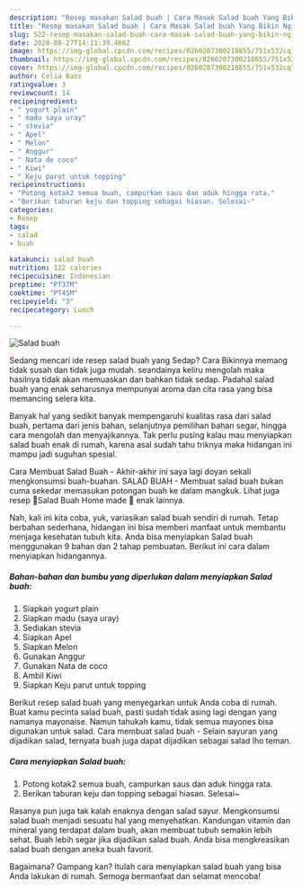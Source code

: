 ```yaml
---
description: "Resep masakan Salad buah | Cara Masak Salad buah Yang Bikin Ngiler"
title: "Resep masakan Salad buah | Cara Masak Salad buah Yang Bikin Ngiler"
slug: 522-resep-masakan-salad-buah-cara-masak-salad-buah-yang-bikin-ngiler
date: 2020-08-27T14:11:39.466Z
image: https://img-global.cpcdn.com/recipes/0260207300218855/751x532cq70/salad-buah-foto-resep-utama.jpg
thumbnail: https://img-global.cpcdn.com/recipes/0260207300218855/751x532cq70/salad-buah-foto-resep-utama.jpg
cover: https://img-global.cpcdn.com/recipes/0260207300218855/751x532cq70/salad-buah-foto-resep-utama.jpg
author: Celia Bass
ratingvalue: 3
reviewcount: 14
recipeingredient:
- " yogurt plain"
- " madu saya uray"
- " stevia"
- " Apel"
- " Melon"
- " Anggur"
- " Nata de coco"
- " Kiwi"
- " Keju parut untuk topping"
recipeinstructions:
- "Potong kotak2 semua buah, campurkan saus dan aduk hingga rata."
- "Berikan taburan keju dan topping sebagai hiasan. Selesai~"
categories:
- Resep
tags:
- salad
- buah

katakunci: salad buah 
nutrition: 122 calories
recipecuisine: Indonesian
preptime: "PT37M"
cooktime: "PT45M"
recipeyield: "3"
recipecategory: Lunch

---
```



![Salad buah](https://img-global.cpcdn.com/recipes/0260207300218855/751x532cq70/salad-buah-foto-resep-utama.jpg)

Sedang mencari ide resep salad buah yang Sedap? Cara Bikinnya memang tidak susah dan tidak juga mudah. seandainya keliru mengolah maka hasilnya tidak akan memuaskan dan bahkan tidak sedap. Padahal salad buah yang enak seharusnya mempunyai aroma dan cita rasa yang bisa memancing selera kita.

Banyak hal yang sedikit banyak mempengaruhi kualitas rasa dari salad buah, pertama dari jenis bahan, selanjutnya pemilihan bahan segar, hingga cara mengolah dan menyajikannya. Tak perlu pusing kalau mau menyiapkan salad buah enak di rumah, karena asal sudah tahu triknya maka hidangan ini mampu jadi suguhan spesial.

Cara Membuat Salad Buah - Akhir-akhir ini saya lagi doyan sekali mengkonsumsi buah-buahan. SALAD BUAH - Membuat salad buah bukan cuma sekedar memasukan potongan buah ke dalam mangkuk. Lihat juga resep 🍓Salad Buah Home made 🍇 enak lainnya.


Nah, kali ini kita coba, yuk, variasikan salad buah sendiri di rumah. Tetap berbahan sederhana, hidangan ini bisa memberi manfaat untuk membantu menjaga kesehatan tubuh kita. Anda bisa menyiapkan Salad buah menggunakan 9 bahan dan 2 tahap pembuatan. Berikut ini cara dalam menyiapkan hidangannya.

<!--inarticleads1-->

##### Bahan-bahan dan bumbu yang diperlukan dalam menyiapkan Salad buah:

1. Siapkan  yogurt plain
1. Siapkan  madu (saya uray)
1. Sediakan  stevia
1. Siapkan  Apel
1. Siapkan  Melon
1. Gunakan  Anggur
1. Gunakan  Nata de coco
1. Ambil  Kiwi
1. Siapkan  Keju parut untuk topping


Berikut resep salad buah yang menyegarkan untuk Anda coba di rumah. Buat kamu pecinta salad buah, pasti sudah tidak asing lagi dengan yang namanya mayonaise. Namun tahukah kamu, tidak semua mayones bisa digunakan untuk salad. Cara membuat salad buah - Selain sayuran yang dijadikan salad, ternyata buah juga dapat dijadikan sebagai salad lho teman. 

<!--inarticleads2-->

##### Cara menyiapkan Salad buah:

1. Potong kotak2 semua buah, campurkan saus dan aduk hingga rata.
1. Berikan taburan keju dan topping sebagai hiasan. Selesai~


Rasanya pun juga tak kalah enaknya dengan salad sayur. Mengkonsumsi salad buah menjadi sesuatu hal yang menyehatkan. Kandungan vitamin dan mineral yang terdapat dalam buah, akan membuat tubuh semakin lebih sehat. Buah lebih segar jika dijadikan salad buah. Anda bisa mengkreasikan salad buah dengan aneka buah favorit. 

Bagaimana? Gampang kan? Itulah cara menyiapkan salad buah yang bisa Anda lakukan di rumah. Semoga bermanfaat dan selamat mencoba!
